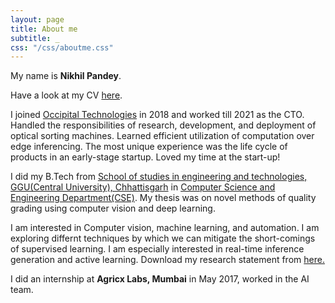 ```yaml
---
layout: page
title: About me
subtitle: _
css: "/css/aboutme.css"
---
```

<div id="aboutme-section">

<p class="about-text">
  <span class="fa fa-star about-icon"></span>
  My name is <b>Nikhil Pandey</b>. 
</p> 

<p class="about-text">
  <span class="fa fa-file-text-o about-icon"></span>
  Have a look at my CV <a href="/files/cv.pdf">here</a>.
</p>

<p class="about-text">
  <span class="fa fa-briefcase about-icon"></span>
  I joined <a href="https://www.occipitaltech.com/" target="_blank" rel="noopener noreferrer">Occipital Technologies</a> in 2018 and worked till 2021 as the CTO. Handled the responsibilities of research, development, and deployment of optical sorting machines. Learned efficient utilization of computation over edge inferencing. The most unique experience was the life cycle of products in an early-stage startup. Loved my time at the start-up! 
</p>

<p class="about-text">
  <span class="fa fa-graduation-cap about-icon"></span>
  I did my B.Tech from <a href="https://www.ggu.ac.in/" target="_blank" rel="noopener noreferrer">School of studies in engineering and technologies, GGU(Central University), Chhattisgarh</a> in <a href="http://www.ggu.ac.in/schools/dept%20of%20english/dept_of_ComputerEngg_courses.html" target="_blank" rel="noopener noreferrer">Computer Science and Engineering Department(CSE)</a>. My thesis was on novel methods of quality grading using computer vision and deep learning.
</p>

<p class="about-text">
  <span class="fa fa-code about-icon"></span>
  I am interested in Computer vision, machine learning, and automation. I am exploring differnt techniques by which we can mitigate the short-comings of supervised learning. I am especially interested in real-time inference generation and active learning. Download my research statement from  <a href="/files/rs.pdf">here.</a>
</p>

<p class="about-text">
  <span class="fa fa-briefcase about-icon"></span>
  I did an internship at <b>Agricx Labs, Mumbai</b> in May 2017, worked in the AI team.
</p>
